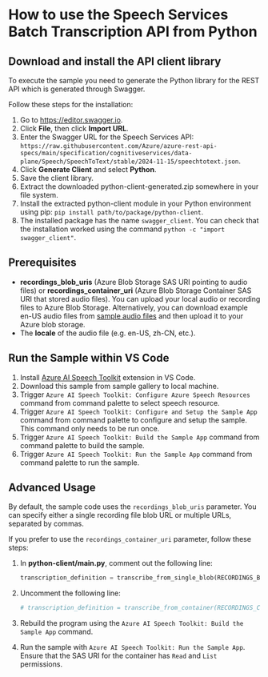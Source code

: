 # How to use the Speech Services Batch Transcription API from Python

## Download and install the API client library

To execute the sample you need to generate the Python library for the REST API which is generated through Swagger.

Follow these steps for the installation:

1. Go to https://editor.swagger.io.
1. Click **File**, then click **Import URL**.
1. Enter the Swagger URL for the Speech Services API: `https://raw.githubusercontent.com/Azure/azure-rest-api-specs/main/specification/cognitiveservices/data-plane/Speech/SpeechToText/stable/2024-11-15/speechtotext.json`.
1. Click **Generate Client** and select **Python**.
1. Save the client library.
1. Extract the downloaded python-client-generated.zip somewhere in your file system.
1. Install the extracted python-client module in your Python environment using pip: `pip install path/to/package/python-client`.
1. The installed package has the name `swagger_client`. You can check that the installation worked using the command `python -c "import swagger_client"`.

## Prerequisites

- **recordings_blob_uris** (Azure Blob Storage SAS URI pointing to audio files) or **recordings_container_uri** (Azure Blob Storage Container SAS URI that stored audio files). You can upload your local audio or recording files to Azure Blob Storage. Alternatively, you can download example en-US audio files from [sample audio files](https://github.com/Azure-Samples/cognitive-services-speech-sdk/tree/master/sampledata/audiofiles) and then upload it to your Azure blob storage.
- The **locale** of the audio file (e.g. en-US, zh-CN, etc.).

## Run the Sample within VS Code
1. Install [Azure AI Speech Toolkit](https://marketplace.visualstudio.com/items?itemName=ms-azureaispeech.azure-ai-speech-toolkit) extension in VS Code.
2. Download this sample from sample gallery to local machine.
3. Trigger `Azure AI Speech Toolkit: Configure Azure Speech Resources` command from command palette to select speech resource.
4. Trigger `Azure AI Speech Toolkit: Configure and Setup the Sample App` command from command palette to configure and setup the sample. This command only needs to be run once.
5. Trigger `Azure AI Speech Toolkit: Build the Sample App` command from command palette to build the sample.
6. Trigger `Azure AI Speech Toolkit: Run the Sample App` command from command palette to run the sample.

## Advanced Usage

By default, the sample code uses the `recordings_blob_uris` parameter. You can specify either a single recording file blob URL or multiple URLs, separated by commas.

If you prefer to use the `recordings_container_uri` parameter, follow these steps:

1. In  **python-client/main.py**, comment out the following line:
    ```python
    transcription_definition = transcribe_from_single_blob(RECORDINGS_BLOB_URIS, properties)
    ```

2. Uncomment the following line:
    ```python
    # transcription_definition = transcribe_from_container(RECORDINGS_CONTAINER_URI, properties)
    ```
3. Rebuild the program using the `Azure AI Speech Toolkit: Build the Sample App` command.
4. Run the sample with `Azure AI Speech Toolkit: Run the Sample App`. Ensure that the SAS URI for the container has `Read` and `List` permissions.

